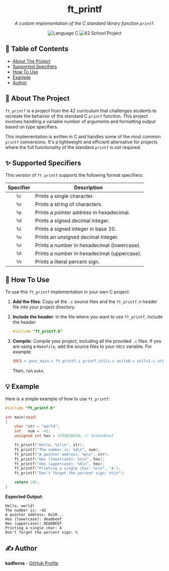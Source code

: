 <h1 align="center">
  ft_printf
</h1>

<p align="center">
  <em>A custom implementation of the C standard library function <code>printf</code>.</em>
</p>

<p align="center">
  <img src="https://img.shields.io/badge/Language-C-blue.svg?style=for-the-badge" alt="Language C">
  <img src="https://img.shields.io/badge/School-42-black.svg?style=for-the-badge" alt="42 School Project">
</p>

## 📖 Table of Contents
- [About The Project](#-about-the-project)
- [Supported Specifiers](#-supported-specifiers)
- [How To Use](#-how-to-use)
- [Example](#-example)
- [Author](#-author)

## 📝 About The Project

`ft_printf` is a project from the 42 curriculum that challenges students to recreate the behavior of the standard C `printf` function. This project involves handling a variable number of arguments and formatting output based on type specifiers.

This implementation is written in C and handles some of the most common `printf` conversions. It's a lightweight and efficient alternative for projects where the full functionality of the standard `printf` is not required.

## ✨ Supported Specifiers

This version of `ft_printf` supports the following format specifiers:

| Specifier | Description                               |
| :-------: | ----------------------------------------- |
|    `%c`   | Prints a single character.                |
|    `%s`   | Prints a string of characters.            |
|    `%p`   | Prints a pointer address in hexadecimal.  |
|    `%d`   | Prints a signed decimal integer.          |
|    `%i`   | Prints a signed integer in base 10.       |
|    `%u`   | Prints an unsigned decimal integer.       |
|    `%x`   | Prints a number in hexadecimal (lowercase).|
|    `%X`   | Prints a number in hexadecimal (uppercase).|
|    `%%`   | Prints a literal percent sign.            |

## 🚀 How To Use

To use this `ft_printf` implementation in your own C project:

1.  **Add the files**: Copy all the `.c` source files and the `ft_printf.h` header file into your project directory.

2.  **Include the header**: In the file where you want to use `ft_printf`, include the header:
    ```c
    #include "ft_printf.h"
    ```

3.  **Compile**: Compile your project, including all the provided `.c` files. If you are using a `Makefile`, add the source files to your `SRCS` variable. For example:
    ```makefile
    SRCS = your_main.c ft_printf.c printf_utils.c utils0.c utils1.c utils2.c utils3.c utils4.c
    ```
    Then, run `make`.

## 💡 Example

Here is a simple example of how to use `ft_printf`:

```c
#include "ft_printf.h"

int main(void)
{
    char *str = "world";
    int   num = -42;
    unsigned int hex = 3735928559; // 0xdeadbeef

    ft_printf("Hello, %s!\n", str);
    ft_printf("The number is: %d\n", num);
    ft_printf("A pointer address: %p\n", str);
    ft_printf("Hex (lowercase): %x\n", hex);
    ft_printf("Hex (uppercase): %X\n", hex);
    ft_printf("Printing a single char: %c\n", 'A');
    ft_printf("Don't forget the percent sign: %%\n");

    return (0);
}
```

**Expected Output:**
```
Hello, world!
The number is: -42
A pointer address: 0x10...
Hex (lowercase): deadbeef
Hex (uppercase): DEADBEEF
Printing a single char: A
Don't forget the percent sign: %
```

## ✍️ Author

**kadferna** - [GitHub Profile](https://github.com/murdex5)